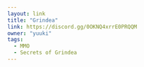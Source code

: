 ```yaml
---
layout: link
title: "Grindea"
link: https://discord.gg/0OKNQ4xrrE0PRQQM
owner: "yuuki"
tags: 
  - MMO
  - Secrets of Grindea
---
```

